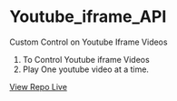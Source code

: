 # Youtube_iframe_API
Custom Control on Youtube Iframe Videos
1. To Control Youtube iframe Videos
2. Play One youtube video at a time.

<a href="http://prakhar.info/repo/Youtube_iframe_API" target="_blank">View Repo Live</a>

